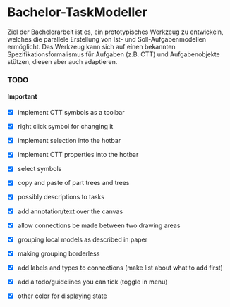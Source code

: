 # Bachelor-TaskModeller

Ziel der Bachelorarbeit ist es, ein prototypisches Werkzeug zu entwickeln, welches die parallele Erstellung von Ist- und Soll-Aufgabenmodellen ermöglicht. Das
Werkzeug kann sich auf einen bekannten Spezifikationsformalismus für Aufgaben (z.B. CTT) und Aufgabenobjekte stützen, diesen aber auch adaptieren.

### TODO
#### Important
- [x] implement CTT symbols as a toolbar
- [x] right click symbol for changing it
- [x] implement selection into the hotbar
- [x] implement CTT properties into the hotbar
- [x] select symbols
- [x] copy and paste of part trees and trees
- [x] possibly descriptions to tasks
- [x] add annotation/text over the canvas
- [x] allow connections be made between two drawing areas
- [x] grouping local models as described in paper
- [x] making grouping borderless
- [x] add labels and types to connections (make list about what to add first)
- [x] add a todo/guidelines you can tick (toggle in menu)
- [x] other color for displaying state

- [ ] other sizes for modelling
- [ ] right click model to open editor window
- [ ] save and load data

#### Enhancements
- [x] drawing area positioning in the middle
- [x] fix resizing of zoom
- [x] zoom in/out with hotkeys
- [x] fix screen resize
- [x] add padding around the models

- [ ] centering the screens (fit everything onto it)
- [ ] center on one model (put on model in the middle)
- [ ] indicate connection process
- [ ] enable hover over item to show description
- [ ] hover over label to show full text
- [ ] make line around task when selected bigger

#### Bugs
- [x] make nodes be selected for each drawing field
- [x] remove selection when adding new item to field
- [x] uncolor nodes after switching window
- [x] select window when item is selected

- [ ] init project only when init steps are done
- [ ] don't switch toolbar when on misc/conn and selecting window
- [ ] check entered values on creation
- [ ] only comments when project is created
- [ ] new symbol added is not connected with the selected one but the last
